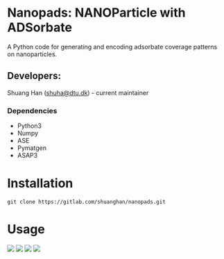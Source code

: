 # Nanopads: NANOParticle with ADSorbate
A Python code for generating and encoding adsorbate coverage patterns on nanoparticles.

## Developers: 
Shuang Han (shuha@dtu.dk) - current maintainer

### Dependencies
* Python3
* Numpy
* ASE
* Pymatgen
* ASAP3

# Installation
```git clone https://gitlab.com/shuanghan/nanopads.git```

# Usage


![](images/color_facets.png)
![](images/tagged_sites.png)
![](images/labeled_sites.png)
![](images/all_coverage_patterns.png)